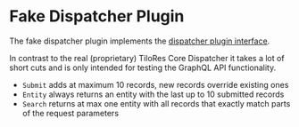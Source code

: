 # Fake Dispatcher Plugin

The fake dispatcher plugin implements the
[dispatcher plugin interface](https://pkg.go.dev/gitlab.com/tilotech/tilores-plugin-api/dispatcher#Dispatcher).

In contrast to the real (proprietary) TiloRes Core Dispatcher it takes a lot of
short cuts and is only intended for testing the GraphQL API functionality.

* `Submit` adds at maximum 10 records, new records override existing ones
* `Entity` always returns an entity with the last up to 10 submitted records
* `Search` returns at max one entity with all records that exactly match parts of the request parameters